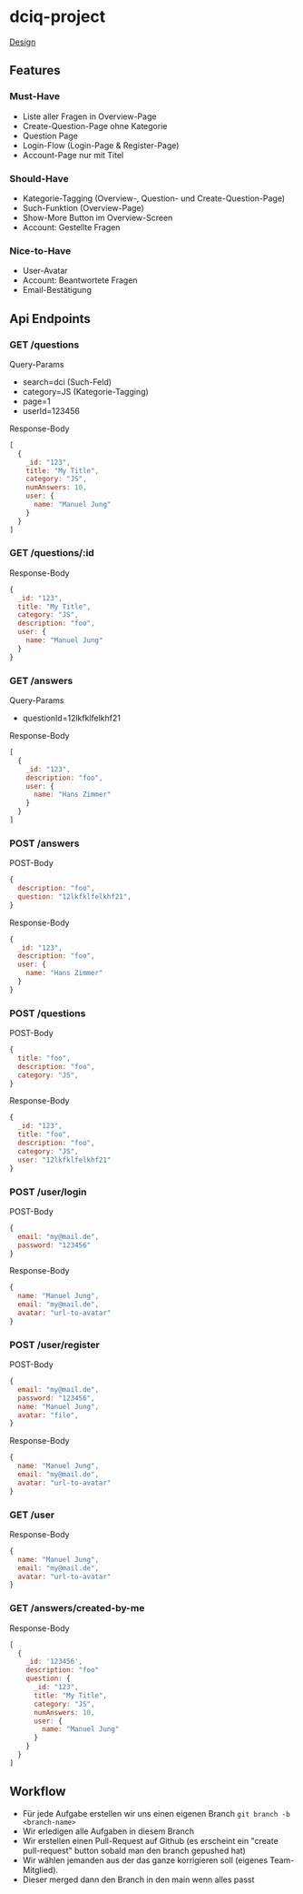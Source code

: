 # dciq-project

[Design](https://app.moqups.com/PemevsJmVliOXW1qITZDxhX9nBi4jKXH/share)

## Features

### Must-Have

- Liste aller Fragen in Overview-Page
- Create-Question-Page ohne Kategorie
- Question Page
- Login-Flow (Login-Page & Register-Page)
- Account-Page nur mit Titel


### Should-Have

- Kategorie-Tagging (Overview-, Question- und Create-Question-Page)
- Such-Funktion (Overview-Page)
- Show-More Button im Overview-Screen
- Account: Gestellte Fragen


### Nice-to-Have

- User-Avatar
- Account: Beantwortete Fragen
- Email-Bestätigung



## Api Endpoints

### GET /questions

Query-Params

- search=dci (Such-Feld)
- category=JS (Kategorie-Tagging)
- page=1
- userId=123456

Response-Body

```javascript
[
  {
    _id: "123",
    title: "My Title",
    category: "JS",
    numAnswers: 10,
    user: {
      name: "Manuel Jung"
    }
  }
]
```

### GET /questions/:id

Response-Body

```javascript
{
  _id: "123",
  title: "My Title",
  category: "JS",
  description: "foo",
  user: {
    name: "Manuel Jung"
  }
}
```

### GET /answers

Query-Params

- questionId=12lkfklfelkhf21

Response-Body

```javascript
[
  {
    _id: "123",
    description: "foo",
    user: {
      name: "Hans Zimmer"
    }
  }
]
```

### POST /answers

POST-Body

```javascript
{
  description: "foo",
  question: "12lkfklfelkhf21",
}
```

Response-Body

```javascript
{
  _id: "123",
  description: "foo",
  user: {
    name: "Hans Zimmer"
  }
}
```

### POST /questions

POST-Body

```javascript
{
  title: "foo",
  description: "foo",
  category: "JS",
}
```

Response-Body

```javascript
{
  _id: "123",
  title: "foo",
  description: "foo",
  category: "JS",
  user: "12lkfklfelkhf21"
}
```

### POST /user/login

POST-Body

```javascript
{
  email: "my@mail.de",
  password: "123456"
}
```

Response-Body

```javascript
{
  name: "Manuel Jung",
  email: "my@mail.de",
  avatar: "url-to-avatar"
}
```

### POST /user/register

POST-Body

```javascript
{
  email: "my@mail.de",
  password: "123456",
  name: "Manuel Jung",
  avatar: "file",
}
```

Response-Body

```javascript
{
  name: "Manuel Jung",
  email: "my@mail.de",
  avatar: "url-to-avatar"
}
```

### GET /user

Response-Body

```javascript
{
  name: "Manuel Jung",
  email: "my@mail.de",
  avatar: "url-to-avatar"
}
```

### GET /answers/created-by-me

Response-Body

```javascript
[
  {
    _id: '123456',
    description: "foo"
    question: {
      _id: "123",
      title: "My Title",
      category: "JS",
      numAnswers: 10,
      user: {
        name: "Manuel Jung"
      }
    }
  }
]
```


## Workflow

- Für jede Aufgabe erstellen wir uns einen eigenen Branch `git branch -b <branch-name>`
- Wir erledigen alle Aufgaben in diesem Branch
- Wir erstellen einen Pull-Request auf Github (es erscheint ein "create pull-request" button sobald man den branch gepushed hat)
- Wir wählen jemanden aus der das ganze korrigieren soll (eigenes Team-Mitglied). 
- Dieser merged dann den Branch in den main wenn alles passt